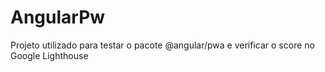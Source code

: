 # AngularPw

Projeto utilizado para testar o pacote @angular/pwa e verificar o score no Google Lighthouse
